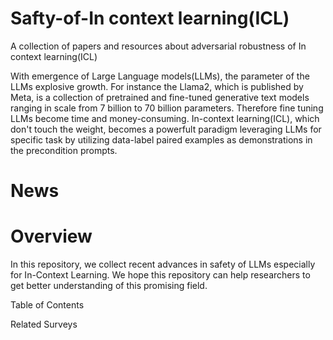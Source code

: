 # Safty-of-In context learning(ICL)

A collection of papers and resources about adversarial robustness of In context learning(ICL)

With emergence of Large Language models(LLMs), the parameter of the LLMs explosive growth. For instance the Llama2, which is published by Meta, is a collection of pretrained and fine-tuned generative text models ranging in scale from 7 billion to 70 billion parameters. Therefore fine tuning LLMs become time and money-consuming. In-context learning(ICL), which don't touch the weight, becomes a powerfult paradigm leveraging LLMs for specific task by utilizing data-label paired examples as demonstrations in the precondition prompts.

# News

# Overview
In this repository, we collect recent advances in safety of LLMs especially for In-Context Learning. 
We hope this repository can help researchers to get better understanding of this promising field.

Table of Contents

Related Surveys
